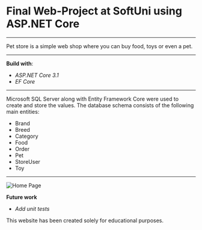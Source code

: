 # Final Web-Project at SoftUni using ASP.NET Core

---

 Pet store is a simple web shop where you can buy food, toys or even a pet. 

---

**Build with**:

* *ASP.NET Core 3.1*
* *EF Core*


---


Microsoft SQL Server along with Entity Framework Core were used to create and store the values. The database schema consists of the following main entities:

 * Brand
 * Breed
 * Category
 * Food
 * Order 
 * Pet
 * StoreUser
 * Toy


---
![](C:\Users\Ivan%20Stefanov\Desktop\pics\homePage.png?raw=true "Home Page")


**Future work**

* *Add unit tests*


This website has been created solely for educational purposes.